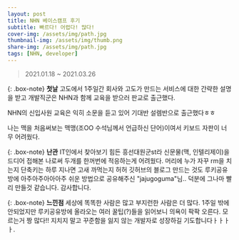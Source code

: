 ```yaml
---
layout: post
title: NHN 베이스캠프 후기
subtitle: 빠르다! 어렵다! 많다!
cover-img: /assets/img/path.jpg
thumbnail-img: /assets/img/thumb.png
share-img: /assets/img/path.jpg
tags: [NHN, developer]
---
```


> 2021.01.18 ~ 2021.03.26

{: .box-note}
**첫날**
고도에서 1주일간 회사와 고도가 만드는 서비스에 대한 간략한 설명을 받고 개발직군은 NHN과 함께 교육을 받으러 판교로 출근했다.

NHN의 신입사원 교육은 익히 소문을 듣고 있어 기대반 설렘반으로 출근했다ㅎㅎ

나는 맥을 처음써보는 맥맹(조OO 수석님께서 언급하신 단어)이여서 키보드 자판이 너무 어려웠다.

{: .box-note}
**난관**
IT인에서 찾아보기 힘든 흥선대원군st라 신문물(맥, 인텔리제이)을 드디어 접해본 나로써 두개를 한꺼번에 적응하는게 어려웠다. 
머리에 누가 자꾸 rm을 치는지 단축키는 하루 지나면 고새 까먹는지 허허
깃허브의 블로그 만드는 것도 루키공유방에 아주아주아아아주 쉬운 방법으로 공유해주신 "jajugoguma"님.. 덕분에 그나마 빨리 만들것 같습니다. 감사합니다.

{: .box-note}
**느낀점**
세상에 똑똑한 사람은 많고 부지런한 사람은 더 많다. 1주일 밖에 안되었지만 루키공유방에 올라오는 여러 꿀팁(?)들을 읽어보니 의욕이 팍팍 오른다. 모르는거 짱 많다!!
지치지 말고 꾸준함을 잃지 않는 개발자로 성장하길 기도합니다ㅏㅏㅏㅏ.

